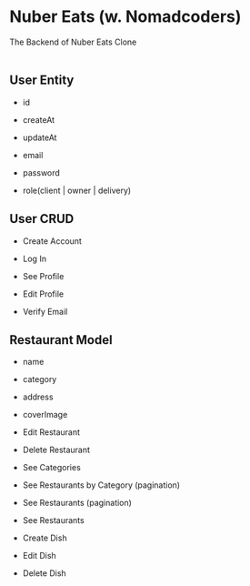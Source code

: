 # Nuber Eats (w. Nomadcoders)

The Backend of Nuber Eats Clone
<br/>
<br/>

## User Entity

- id
- createAt
- updateAt

- email
- password
- role(client | owner | delivery)

## User CRUD

- Create Account
- Log In
- See Profile

- Edit Profile
- Verify Email

## Restaurant Model

- name
- category
- address
- coverImage

- Edit Restaurant
- Delete Restaurant

- See Categories
- See Restaurants by Category (pagination)
- See Restaurants (pagination)
- See Restaurants

- Create Dish
- Edit Dish
- Delete Dish
